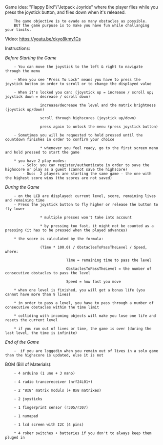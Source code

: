 Game idea: "Flappy Bird"/"Jetpack Joyride" where the player flies while you press the joystick button, and flies down when it's released.

        The game objective is to evade as many obstacles as possible.
        BUT the game purpuse is to make you have fun while challanging your limits.
Video: https://youtu.be/ckyo8kmy1Cs

Instructions:

 *Before Starting the Game*
                    
        - You can move the joystick to the left & right to navigate through the menu
        
        - When you see "Press To Lock" means you have to press the joystick button in order to scroll or to change the displayed value
        
        - When it's locked you can: (joystick up = increase / scroll up; joystick down = decrease / scroll down)
        
                    increase/decrease the level and the matrix brightness (joystick up/down)
                    
                    scroll through highscores (joystick up/down)
                    
                    press again to unlock the menu (press joystick button)
                    
        - Sometimes you will be requested to hold pressed until the countdown finishes in order to confirm your choice
        
                    * whenever you feel ready, go to the first screen menu and hold pressed to start the game
                    
        * you have 2 play modes: 
            - Solo: you can register/authenticate in order to save the highscore or play as a guest (cannot save the highscore)
            - Duo:  2 players are starting the same game - the one with the highest score wins (the scores are not saved)
            
 *During the Game*
 
        - on the LCD are displayed: current level, score, remaining lives and remaining time
        - Press the joystick button to fly higher or release the button to fly lower
        
                    * multiple presses won't take into account
                    
                    * by pressing too fast, it might not be counted as a pressing (it has to be pressed when the played advances)
        
        * the score is calculated by the formula:
        
                    (Time * 100.0) / ObstaclesToPassTheLevel / Speed, where:
                    
                                Time = remaining time to pass the level
                                
                                ObstaclesToPassTheLevel = the number of consecutive obstacles to pass the level
                                
                                Speed = how fast you move 
                                
        * when one level is finished, you will get a bonus life (you cannot have more than 9 lives)
        
        * in order to pass a level, you have to pass through a number of consecutive obstacles within the time limit
        
        * colliding with incoming objects will make you lose one life and resets the current level
        
        * if you run out of lives or time, the game is over (during the last level, the time is infinite)
                    
 *End of the Game*
   
        -  if you are loggedin when you remain out of lives in a solo game than the highscore is updated, else it is not
        
BOM (Bill of Materials):

        - 4 arduino (1 uno + 3 nano)
        
        - 4 radio trancereceiver (nrf24L01+)
        
        - 2 "8x8" matrix moduls (+ 8x8 matrixes)
        
        - 2 joysticks
        
        - 1 fingerprint sensor (r305/r307)
        
        - 1 numapad
        
        - 1 lcd screen with I2C (4 pins)
        
        * 4 roker switches + batteries if you don't to always keep them pluged in
        
   
